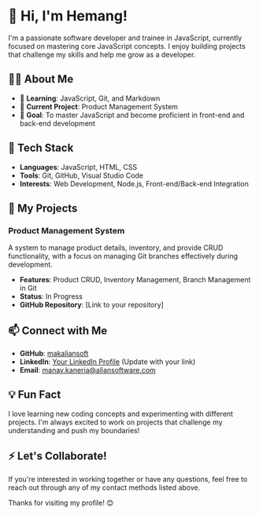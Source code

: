 # 👋 Hi, I'm Hemang!

I'm a passionate software developer and trainee in JavaScript, currently focused on mastering core JavaScript concepts. I enjoy building projects that challenge my skills and help me grow as a developer.

## 🧑‍💻 About Me

- 🌱 **Learning**: JavaScript, Git, and Markdown
- 🎯 **Current Project**: Product Management System
- 💼 **Goal**: To master JavaScript and become proficient in front-end and back-end development

## 🔨 Tech Stack

- **Languages**: JavaScript, HTML, CSS
- **Tools**: Git, GitHub, Visual Studio Code
- **Interests**: Web Development, Node.js, Front-end/Back-end Integration

## 🚀 My Projects

### Product Management System
A system to manage product details, inventory, and provide CRUD functionality, with a focus on managing Git branches effectively during development.

- **Features**: Product CRUD, Inventory Management, Branch Management in Git
- **Status**: In Progress
- **GitHub Repository**: [Link to your repository]

## 📫 Connect with Me

- **GitHub**: [makaliansoft](https://github.com/makaliansoft)
- **LinkedIn**: [Your LinkedIn Profile](#) (Update with your link)
- **Email**: manav.kaneria@aliansoftware.com

## 💡 Fun Fact
I love learning new coding concepts and experimenting with different projects. I'm always excited to work on projects that challenge my understanding and push my boundaries!

## ⚡ Let's Collaborate!
If you're interested in working together or have any questions, feel free to reach out through any of my contact methods listed above.

Thanks for visiting my profile! 😊

